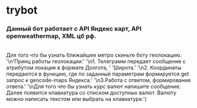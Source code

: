 # trybot

<h3>Данный бот работает с API Яндекс карт, API openweathermap, XML цб рф.</h3><br>
                                                   Для того что бы узнать ближайшее метро скиньте боту геолокацию.
                                                   '\n'Принц работы геолокации:'
                                                   '\n1. Телеграмм передает сообщение с атрибутом локация в формате Долгота, '
                                                   'Широта.'
                                                   '\n2. Координаты передаются в функцию, где по заданный параметрам формируется get запрос к geocode-maps Яндекса.'
                                                   '\n3.Работа с ответом, формирование ответа.'
                                                   '\nДля того что бы узнать курс валют напишите сообщение. Далее появится клавиатура со списком доступных валют. Валюту можно написать текстом или выбрать на клавиатуре.')
